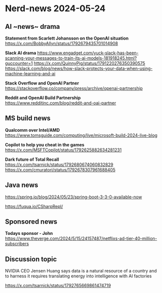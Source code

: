 # Nerd-news 2024-05-24

## AI ~news~ drama 

**Statement from Scarlett Johansson on the OpenAI situation**
https://x.com/BobbyAllyn/status/1792679435701014908

**Slack AI drama**
https://www.engadget.com/yuck-slack-has-been-scanning-your-messages-to-train-its-ai-models-181918245.html?guccounter=1
https://x.com/QuinnyPig/status/1791220276350390575
https://slack.com/blog/news/how-slack-protects-your-data-when-using-machine-learning-and-ai

**Stack Overflow and OpenAI Partner**
https://stackoverflow.co/company/press/archive/openai-partnership

**Reddit and OpenAI Build Partnership**
https://www.redditinc.com/blog/reddit-and-oai-partner

## MS build news

**Qualcomm over Intel/AMD**
https://www.tomsguide.com/computing/live/microsoft-build-2024-live-blog

**Copilot to help you cheat in the games**
https://x.com/MSFTCopilot/status/1792625882634281231

**Dark future of Total Recall**
https://x.com/tsarnick/status/1792680674060832829
https://x.com/cmuratori/status/1792678307961688405

## Java news

https://spring.io/blog/2024/05/23/spring-boot-3-3-0-available-now


https://fuqua.io/CSharpRepl/

## Sponsored news

**Todays sponsor - John**
https://www.theverge.com/2024/5/15/24157487/netflixs-ad-tier-40-million-subscribers

## Discussion topic

NVIDIA CEO Jensen Huang says data is a natural resource of a country 
and to harness it requires translating energy into intelligence with AI factories

https://x.com/tsarnick/status/1792765669861474719
